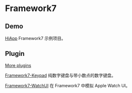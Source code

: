 Framework7
==========

Demo
----

[HiApp](https://github.com/Ju2ender/HiApp)
Framework7 示例项目。

Plugin
------

[More plugins](http://framework7.taobao.org/plugins/)

[Framework7-Keypad](https://github.com/Ju2ender/Framework7-Keypad)
纯数字键盘与带小数点的数字键盘。

[Framework7-WatchUI](https://github.com/Ju2ender/Framework7-WatchUI)
在 Framework7 中模拟 Apple Watch UI。
